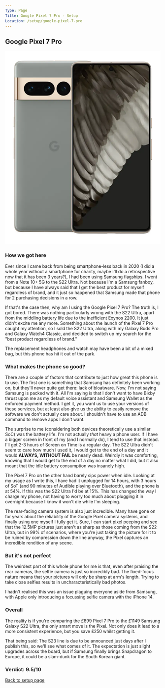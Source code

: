 ```yaml
---
Type: Page
Title: Google Pixel 7 Pro - Setup
Location: /setup/google-pixel-7-pro
---
```


## Google Pixel 7 Pro

<div class="img-container-wide"> <img class="setup-image" alt="A picture of the Google Pixel 7 Pro" src="https://raw.githubusercontent.com/george-probably/chachanidze.com/main/Images/setup/google-pixel-7-pro.webp"> </div>

### How we got here

Ever since I came back from being smartphone-less back in 2020 (I did a whole year without a smartphone for charity, maybe I'll do a retrospective now that it has been 3 years?), I had been using Samsung flagships. I went from a Note 10+ 5G to the S22 Ultra. Not because I'm a Samsung fanboy, but because I have always said that I get the best product for myself regardless of brand, and it just so happened that Samsung made that phone for 2 purchasing decisions in a row.

If that's the case then, why am I using the Google Pixel 7 Pro? The truth is, I got bored. There was nothing particularly wrong with the S22 Ultra, apart from the middling battery life due to the inefficient Exynos 2200. It just didn't excite me any more. Something about the launch of the Pixel 7 Pro caught my attention, so I sold the S22 Ultra, along with my Galaxy Buds Pro and Galaxy Watch4 Classic, and decided to switch up my search for the "best product regardless of brand." 

The replacement headphones and watch may have been a bit of a mixed bag, but this phone has hit it out of the park.

### What makes the phone so good?

There are a couple of factors that contribute to just how great this phone is to use. The first one is something that Samsung has definitely been working on, but they'll never quite get there: lack of bloatware. Now, I'm not saying Samsung is packed with it. All I'm saying is that I don't want to have Bixby thrust upon me as my default voice assistant and Samsung Wallet as the enforced payment method. I get it, you want us to use your versions of these services, but at least also give us the ability to easily remove the software we don't actually care about. I shouldn't have to use an ADB command to remove apps I don't want.

The surprise to me (considering both devices theoretically use a similar SoC) was the battery life. I'm not actually *that* heavy a phone user. If I have a bigger screen in front of my (and I normally do), I tend to use that instead. I'll get 2-3 hours of Screen on Time is a regular day. The S22 Ultra didn't seem to care how much I used it, I would get to the end of a day and it would **ALWAYS, WITHOUT FAIL** be nearly dead. Weirdly it was comforting, knowing that I would get to the end of a day no matter what I did, but it also meant that the idle battery consumption was insanely high. 

The Pixel 7 Pro on the other hand barely sips power when idle. Looking at my usage as I write this, I have had it unplugged for 14 hours, with 3 hours of SoT (and 90 minutes of Audible playing over Bluetooth), and the phone is at 54%. If this was the S22 Ultra I'd be at 15%. This has changed the way I charge my phone, not having to worry too much about plugging it in overnight because I know it won't die while I'm sleeping.

The rear-facing camera system is also just incredible. Many have gone on for years about the reliability of the Google Pixel camera systems, and finally using one myself I fully get it. Sure, I can start pixel peeping and see that the 12.5MP pictures just aren't as sharp as those coming from the S22 Ultra, but in 99% of scenarios, where you're just taking the picture for it to be ruined by compression down the line anyway, the Pixel captures an incredible rendition of any scene.

### But it's not perfect

The weirdest part of this whole phone for me is that, even after praising the rear cameras, the selfie camera is just so incredibly bad. The fixed-focus nature means that your pictures will only be sharp at arm's length. Trying to take close selfies results in uncharacteristically bad photos.

I hadn't realised this was an issue plaguing everyone aside from Samsung, with Apple only introducing a focussing selfie camera with the iPhone 14.

### Overall

The reality is if you're comparing the £899 Pixel 7 Pro to the £1149 Samsung Galaxy S22 Ultra, the only smart move is the Pixel. Not only does it lead to a more consistent experience, but you save £250 whilst getting it. 

That being said: The S23 line is due to be announced just days after I publish this, so we'll see what comes of it. The expectation is just slight upgrades across the board, but if Samsung finally brings Snapdragon to Europe, it could be a slam-dunk for the South Korean giant.


### Verdict: 9.5/10

[Back to setup page](/setup)